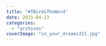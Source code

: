 ```yaml
---
title: "#TBirdsTheWord"
date: 2015-04-23
categories: 
  - "archives"
coverImage: "in_your_dreams321.jpg"
---
```



